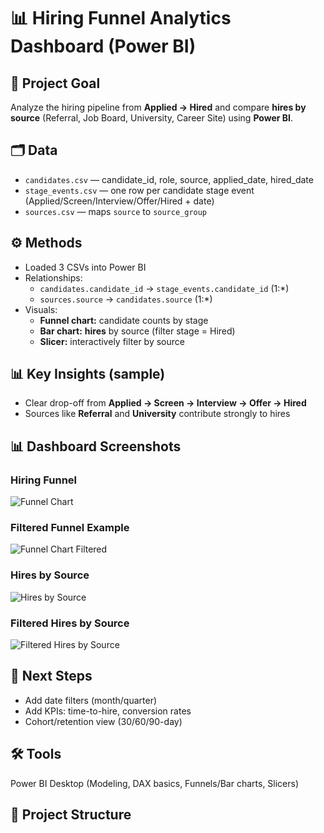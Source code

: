 # 📊 Hiring Funnel Analytics Dashboard (Power BI)

## 🎯 Project Goal
Analyze the hiring pipeline from **Applied → Hired** and compare **hires by source** (Referral, Job Board, University, Career Site) using **Power BI**.

## 🗂️ Data
- `candidates.csv` — candidate_id, role, source, applied_date, hired_date  
- `stage_events.csv` — one row per candidate stage event (Applied/Screen/Interview/Offer/Hired + date)  
- `sources.csv` — maps `source` to `source_group`

## ⚙️ Methods
- Loaded 3 CSVs into Power BI
- Relationships:
  - `candidates.candidate_id` → `stage_events.candidate_id` (1:*)
  - `sources.source` → `candidates.source` (1:*)
- Visuals:
  - **Funnel chart:** candidate counts by stage
  - **Bar chart:** **hires** by source (filter stage = Hired)
  - **Slicer:** interactively filter by source

## 📊 Key Insights (sample)
- Clear drop-off from **Applied → Screen → Interview → Offer → Hired**
- Sources like **Referral** and **University** contribute strongly to hires


## 📊 Dashboard Screenshots
### Hiring Funnel
![Funnel Chart](images/funnel_chart1.png)

### Filtered Funnel Example
![Funnel Chart Filtered](images/funnel_chart2.png)

### Hires by Source
![Hires by Source](images/hires_by_stage.source1.png)

### Filtered Hires by Source
![Filtered Hires by Source](images/hires_by_stage.source2.png)


## 🚀 Next Steps
- Add date filters (month/quarter)
- Add KPIs: time-to-hire, conversion rates
- Cohort/retention view (30/60/90-day)

## 🛠️ Tools
Power BI Desktop (Modeling, DAX basics, Funnels/Bar charts, Slicers)

## 📂 Project Structure


